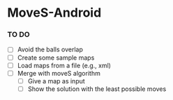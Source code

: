# MoveS-Android

### TO DO

- [ ] Avoid the balls overlap
- [ ] Create some sample maps
- [ ] Load maps from a file (e.g., xml)
- [ ] Merge with moveS algorithm 
  - [ ] Give a map as input
  - [ ] Show the solution with the least possible moves
